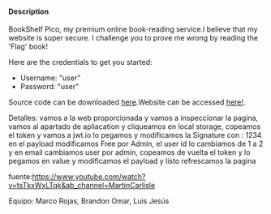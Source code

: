 

#### Description

BookShelf Pico, my premium online book-reading service.I believe that my website is super secure. I challenge you to prove me wrong by reading the 'Flag' book!

Here are the credentials to get you started:

- Username: "user"
- Password: "user"

Source code can be downloaded [here](https://artifacts.picoctf.net/c/478/bookshelf-pico.zip).Website can be accessed [here!](http://saturn.picoctf.net:51047/).



Detalles: vamos a la web proporcionada y vamos a inspeccionar la pagina, vamos al apartado de apliacation y cliqueamos en local storage, copeamos el token y vamos a jwt.io lo pegamos y modificamos la Signature con : 1234 
en el payload modificamos Free por Admin, el user id lo cambiamos de 1 a 2 y en email cambiamos user por admin, copeamos de vuelta el token y lo pegamos en value y modificamos el payload y listo refrescamos la pagina 


fuente:https://www.youtube.com/watch?v=tsTkxWxLTqk&ab_channel=MartinCarlisle

Equipo: Marco Rojas, Brandon Omar, Luis Jesús 